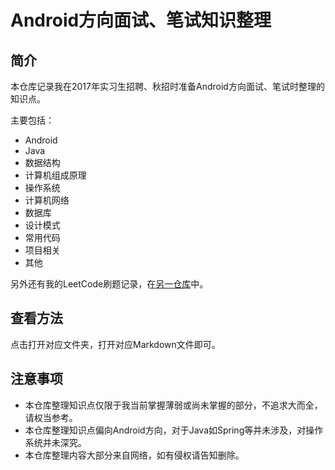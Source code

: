 # Android方向面试、笔试知识整理

## 简介

本仓库记录我在2017年实习生招聘、秋招时准备Android方向面试、笔试时整理的知识点。

主要包括：

- Android
- Java
- 数据结构
- 计算机组成原理
- 操作系统
- 计算机网络
- 数据库
- 设计模式
- 常用代码
- 项目相关
- 其他

另外还有我的LeetCode刷题记录，在[另一仓库](https://github.com/zhantong/leetcode)中。

## 查看方法

点击打开对应文件夹，打开对应Markdown文件即可。

## 注意事项

- 本仓库整理知识点仅限于我当前掌握薄弱或尚未掌握的部分，不追求大而全，请权当参考。
- 本仓库整理知识点偏向Android方向，对于Java如Spring等并未涉及，对操作系统并未深究。
- 本仓库整理内容大部分来自网络，如有侵权请告知删除。
